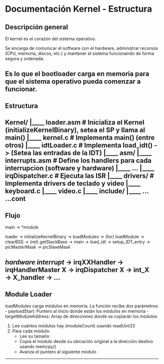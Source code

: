 # Documentación Kernel - Estructura

## Descripción general
El kernel es el corazón del sistema operativo.

Se encarga de comunicar el software con el hardware, administrar recursos (CPU, memoria, discos, etc.) y mantener el sistema funcionando de forma segura y ordenada.

Es lo que el bootloader carga en memoria para que el sistema operativo pueda comenzar a funcionar.
---

## Estructura 
Kernel/
|____ loader.asm    # Inicializa el Kernel (initializeKernelBinary), setea el SP y llama al main()
|____ kernel.c      # Implementa main() (entre otros)
|____ idtLoader.c   # Implementa load_idt() -> (Setea las entradas de la IDT)
|____ asm/
    |____ interrupts.asm    # Define los handlers para cada interrupcion (software y hardware)
    |____ ...
|____ irqDispatcher.c   # Ejecuta las ISR
|____ drivers/          # Implementa drivers de teclado y video
    |____ keyboard.c
    |____ video.c
|____ include/
    |____ ...
...cont
---

## Flujo
main
    -> *module

loader 
    -> initializeKernelBinary
        -> loadModules
            -> (for) loadModule
        -> clearBSS
        -> (ret) getStackBase
    -> main
        -> load_idt 
            -> setup_IDT_entry 
            -> picMasterMask
            -> picSlaveMask

*hardware interrupt* 
    -> irqXXHandler
        -> irqHandlerMaster X
            -> irqDispatcher X
                -> int_X        
                    -> X_handler
                        -> ...
---

## Module Loader
loadModules carga módulos en memoria.
La función recibe dos parámetros:
    - payloadStart: Puntero al inicio donde están los módulos en memoria
    - targetModuleAddress: Array de direcciones donde se copiarán los módulos

1. Lee cuántos módulos hay (moduleCount) usando readUint32
2. Para cada módulo:
   - Lee su tamaño
   - Copia el módulo desde su ubicación original a la dirección destino usando memcpy()
   - Avanza el puntero al siguiente módulo
---